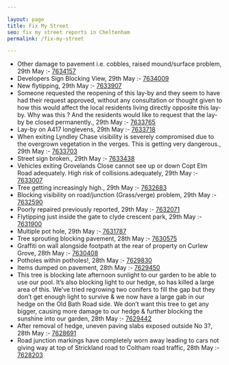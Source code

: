 ```yaml
---

layout: page
title: Fix My Street
seo: fix my street reports in Cheltenham
permalink: /fix-my-street

---
```


<!-- fix_marker starts -->

- Other damage to pavement i.e. cobbles, raised mound/surface problem, 29th May :- [7634157](https://www.fixmystreet.com/report/7634157)
- Developers Sign Blocking View, 29th May :- [7634009](https://www.fixmystreet.com/report/7634009)
- New flytipping, 29th May :- [7633907](https://www.fixmystreet.com/report/7633907)
- Someone requested the reopening of this lay-by and they seem to have had their request approved, without any consultation or thought given to how this would affect the local residents living directly opposite this lay-by. Why was this ? And the residents would like to request that the lay-by be closed permanently., 29th May :- [7633765](https://www.fixmystreet.com/report/7633765)
- Lay-by on A417 longlevens, 29th May :- [7633718](https://www.fixmystreet.com/report/7633718)
- When exiting Lyndley Chase visibility is severely compromised due to the overgrown vegetation in the verges. This is getting very dangerous., 29th May :- [7633703](https://www.fixmystreet.com/report/7633703)
- Street sign broken., 29th May :- [7633438](https://www.fixmystreet.com/report/7633438)
- Vehicles exiting Grovelands Close cannot see up or down Copt Elm Road adequately. High risk of collisions.adequately, 29th May :- [7633007](https://www.fixmystreet.com/report/7633007)
- Tree getting increasingly high., 29th May :- [7632683](https://www.fixmystreet.com/report/7632683)
- Blocking visibility on road/junction (Grass/verge) problem, 29th May :- [7632590](https://www.fixmystreet.com/report/7632590)
- Poorly repaired previously reported, 29th May :- [7632071](https://www.fixmystreet.com/report/7632071)
- Flytipping just inside the gate to clyde crescent park, 29th May :- [7631900](https://www.fixmystreet.com/report/7631900)
- Multiple pot hole, 29th May :- [7631787](https://www.fixmystreet.com/report/7631787)
- Tree sprouting blocking pavement, 28th May :- [7630575](https://www.fixmystreet.com/report/7630575)
- Graffiti on wall alongside footpath at the rear of property on Curlew Grove, 28th May :- [7630408](https://www.fixmystreet.com/report/7630408)
- Potholes within potholes!, 28th May :- [7629830](https://www.fixmystreet.com/report/7629830)
- Items dumped on pavement, 28th May :- [7629450](https://www.fixmystreet.com/report/7629450)
- This tree is blocking late afternoon sunlight to our garden to be able to use our pool. It’s also blocking light to our hedge, so has killed a large area of this. We’ve tried regrowing two conifers to fill the gap but they don’t get enough light to survive & we now have a large gab in our hedge on the Old Bath Road side. We don’t want this tree to get any bigger, causing more damage to our hedge & further blocking the sunshine into our garden, 28th May :- [7629442](https://www.fixmystreet.com/report/7629442)
- After removal of hedge, uneven paving slabs exposed outside No 3?, 28th May :- [7628691](https://www.fixmystreet.com/report/7628691)
- Road junction markings have completely worn away leading to cars not giving way at top of Strickland road to Coltham road traffic, 28th May :- [7628203](https://www.fixmystreet.com/report/7628203)

<!-- fix_marker ends -->